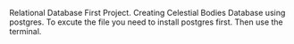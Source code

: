 Relational Database First Project.
Creating Celestial Bodies Database using postgres.
To excute the file you need to install postgres first.
Then use the terminal.

